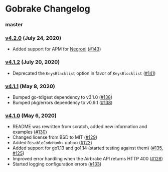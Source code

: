 Gobrake Changelog
=================

### master

### [v4.2.0][v4.2.0] (July 24, 2020)

* Added support for APM for [Negroni](https://github.com/urfave/negroni)
  ([#143](https://github.com/airbrake/gobrake/pull/143))

### [v4.1.2][v4.1.2] (July 20, 2020)

* Deprecated the `KeysBlacklist` option in favor of `KeysBlocklist`
  ([#141](https://github.com/airbrake/gobrake/pull/141))

### [v4.1.1][v4.1.1] (May 8, 2020)

* Bumped go-tdigest dependency to v3.1.0
  ([#138](https://github.com/airbrake/gobrake/pull/138))
* Bumped pkg/errors dependency to v0.9.1
  ([#138](https://github.com/airbrake/gobrake/pull/138))

### [v4.1.0][v4.1.0] (May 6, 2020)

* README was rewritten from scratch, added new information and examples
  ([#130](https://github.com/airbrake/gobrake/pull/130))
* Changed license from BSD to MIT
  ([#129](https://github.com/airbrake/gobrake/pull/129))
* Added `DisableCodeHunks` option
  ([#122](https://github.com/airbrake/gobrake/pull/122))
* Added support for go1.13 and go1.14 (started testing against them)
  ([#135](https://github.com/airbrake/gobrake/pull/135),
  [#125](https://github.com/airbrake/gobrake/pull/125))
* Improved error handling when the Airbrake API returns HTTP 400
  ([#128](https://github.com/airbrake/gobrake/pull/128))
* Started logging configuration errors
  ([#133](https://github.com/airbrake/gobrake/pull/133))

[v4.1.0]: https://github.com/airbrake/gobrake/releases/tag/v4.1.0
[v4.1.1]: https://github.com/airbrake/gobrake/releases/tag/v4.1.1
[v4.1.2]: https://github.com/airbrake/gobrake/releases/tag/v4.1.2
[v4.2.0]: https://github.com/airbrake/gobrake/releases/tag/v4.2.0
